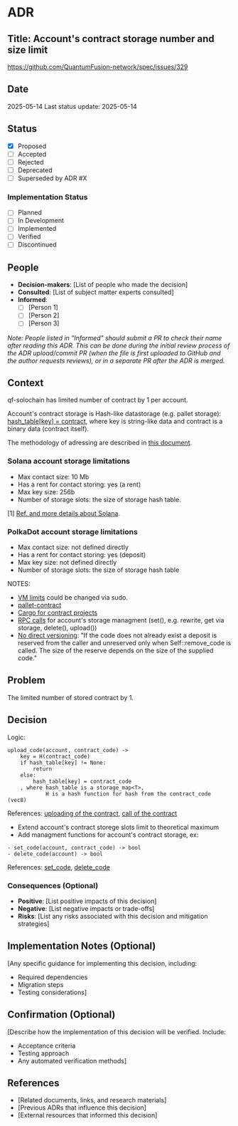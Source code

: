 # ADR

## Title: Account's contract storage number and size limit

https://github.com/QuantumFusion-network/spec/issues/329

## Date
2025-05-14
Last status update: 2025-05-14

## Status
- [X] Proposed
- [ ] Accepted
- [ ] Rejected
- [ ] Deprecated
- [ ] Superseded by ADR #X

### Implementation Status
- [ ] Planned
- [ ] In Development
- [ ] Implemented
- [ ] Verified
- [ ] Discontinued

## People
- **Decision-makers**: [List of people who made the decision]
- **Consulted**: [List of subject matter experts consulted]
- **Informed**: 
  - [ ] [Person 1] 
  - [ ] [Person 2]
  - [ ] [Person 3]
  
*Note: People listed in "Informed" should submit a PR to check their name after reading this ADR. This can be done during the initial review process of the ADR upload/commit PR (when the file is first uploaded to GitHub and the author requests reviews), or in a separate PR after the ADR is merged.*

## Context
qf-solochain has limited number of contract by 1 per account.

Account's contract storage is Hash-like datastorage (e.g. pallet storage): [hash_table[key] = contract](https://docs.rs/pallet-contracts/latest/src/pallet_contracts/lib.rs.html#1326), where key is string-like data and contract is a binary data (contract itself).

The methodology of adressing are described  in [this document](https://github.com/QuantumFusion-network/spec/blob/main/docs/PolkaVM/blob_hashing_addressing.md#how-hash-and-address-are-set-for-an-uploaded-pvm-blob).

### Solana account storage limitations
- Max contact size: 10 Mb
- Has a rent for contact storing: yes (a rent)
- Max key size: 256b
- Number of storage slots: the size of storage hash table.

[1] [Ref. and more details about Solana](https://solana.com/docs/core/accounts#:~:text=Accounts%20can%20store%20up%20to,account%20has%20a%20program%20owner).

### PolkaDot account storage limitations
- Max contact size: not defined directly
- Has a rent for contact storing: yes (deposit)
- Max key size: not defined directly
- Number of storage slots: the size of storage hash table

NOTES:
- [VM limits](https://docs.rs/pallet-contracts/latest/pallet_contracts/struct.Limits.html) could be changed via sudo.
- [pallet-contract](https://docs.rs/pallet-contracts/latest/pallet_contracts/index.html)
- [Cargo for contract projects](https://use.ink/docs/v5/getting-started/calling-your-contract)
- [RPC calls](https://docs.rs/pallet-contracts/latest/pallet_contracts/pallet/struct.Pallet.html#method.upload_code) for account's storage managment (set(), e.g. rewrite, get via storage, delete(), upload())
- [No direct versioning](https://docs.rs/pallet-contracts/latest/pallet_contracts/pallet/struct.Pallet.html#method.upload_code): "If the code does not already exist a deposit is reserved from the caller and unreserved only when Self::remove_code is called. The size of the reserve depends on the size of the supplied code."

## Problem
The limited number of stored contract by 1.

## Decision
Logic:
```
upload_code(account, contract_code) ->
    key = H(contract_code)
    if hash_table[key] != None:
        return
    else:
        hash_table[key] = contract_code
    , where hash_table is a storage_map<T>,
            H is a hash function for hash from the contract_code (vec8)
```
References: [uploading of the contract](https://docs.rs/pallet-contracts/latest/src/pallet_contracts/lib.rs.html#860), [call of the contract](https://docs.rs/pallet-contracts/latest/src/pallet_contracts/lib.rs.html#954)
- Extend account's contract storege slots limit to theoretical maximum
- Add managment functions for account's contract storage, ex:
```
- set_code(account, contract_code) -> bool
- delete_code(account) -> bool
```

References: [set_code](https://docs.rs/pallet-contracts/latest/src/pallet_contracts/lib.rs.html#893), [delete_code](https://docs.rs/pallet-contracts/latest/src/pallet_contracts/lib.rs.html#869)

### Consequences (Optional)
- **Positive**: [List positive impacts of this decision]
- **Negative**: [List negative impacts or trade-offs]
- **Risks**: [List any risks associated with this decision and mitigation strategies]

## Implementation Notes (Optional)
[Any specific guidance for implementing this decision, including:
- Required dependencies
- Migration steps
- Testing considerations]

## Confirmation (Optional)
[Describe how the implementation of this decision will be verified. Include:
- Acceptance criteria
- Testing approach
- Any automated verification methods]

## References
- [Related documents, links, and research materials]
- [Previous ADRs that influence this decision]
- [External resources that informed this decision]
